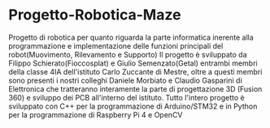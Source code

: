 # Progetto-Robotica-Maze
Progetto di robotica per quanto riguarda la parte informatica inerente alla programmazione e implementazione delle funzioni principali del robot(Muovimento, Rilevamento e Supporto) Il progetto è sviluppato da Filippo Schierato(Fioccosplat) e Giulio Semenzato(Getal) entrambi membri della classe 4IA dell'istituto Carlo Zuccante di Mestre, oltre a questi membri sono presenti i nostri colleghi Daniele Morbiato e Claudio Gasparini di Elettronica che tratteranno interamente la parte di progettazione 3D (Fusion 360) e sviluppo dei PCB all'interno del istituto. Tutto l'intero progetto è sviluppato con C++ per la programmazione di Arduino/STM32 e in Python per la programmazione di Raspberry Pi 4 e OpenCV